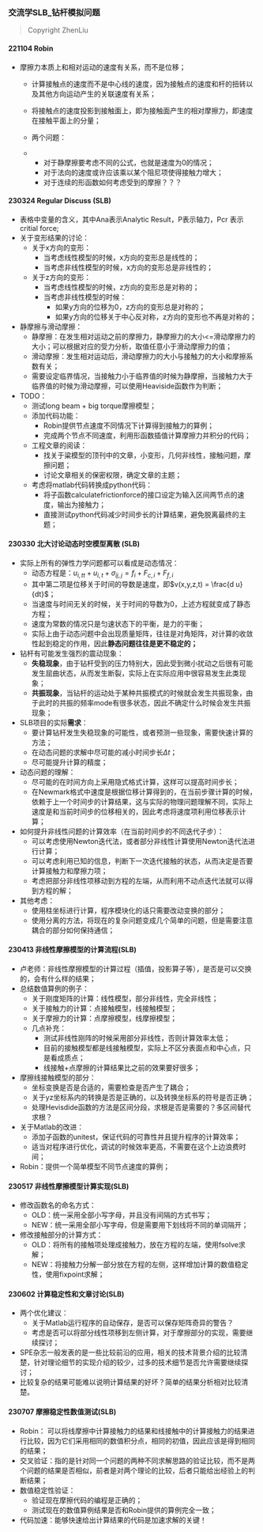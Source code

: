 ### 交流学SLB_钻杆模拟问题

> Copyright ZhenLiu





#### 221104  Robin

- 摩擦力本质上和相对运动的速度有关系，而不是位移；

  - 计算接触点的速度而不是中心线的速度，因为接触点的速度和杆的扭转以及其他方向运动产生的关联速度有关系；

  - 将接触点的速度投影到接触面上，即为接触面产生的相对摩擦力，即速度在接触平面上的分量；

  - 两个问题：

  - - 对于静摩擦要考虑不同的公式，也就是速度为0的情况；
    - 对于法向的速度或许应该乘以某个阻尼项使得接触力增大；
    - 对于连续的形函数如何考虑受到的摩擦？？？



#### 230324  Regular Discuss (SLB)

- 表格中变量的含义，其中Ana表示Analytic Result，P表示轴力，Pcr 表示critial force;
- 关于变形结果的讨论：
  - 关于x方向的变形：
    - 当考虑线性模型的时候，x方向的变形总是线性的；
    - 当考虑非线性模型的时候，x方向的变形总是非线性的；
  - 关于z方向的变形：
    - 当考虑线性模型的时候，z方向的变形总是对称的；
    - 当考虑非线性模型的时候：
      - 如果y方向的位移为0，z方向的变形总是对称的；
      - 如果y方向的位移关于中心反对称，z方向的变形也不再是对称的；
- 静摩擦与滑动摩擦：
  - 静摩擦：在发生相对运动之前的摩擦力，静摩擦力的大小<=滑动摩擦力的大小；可以根据对应的受力分析，取值任意小于滑动摩擦力的值；
  - 滑动摩擦：发生相对运动后，滑动摩擦力的大小与接触力的大小和摩擦系数有关；
  - 需要设定临界情况，当接触力小于临界值的时候为静摩擦，当接触力大于临界值的时候为滑动摩擦，可以使用Heaviside函数作为判断；
- TODO：
  - 测试long beam + big torque摩擦模型；
  - 添加代码功能：
    - Robin提供节点速度不同情况下计算得到接触力的算例；
    - 完成两个节点不同速度，利用形函数插值计算摩擦力并积分的代码；
  - 工程文章的阅读：
    - 找关于粱模型的顶刊中的文章，小变形，几何非线性，接触问题，摩擦问题；
    - 讨论文章相关的保密权限，确定文章的主题；
  - 考虑将matlab代码转换成python代码：
    - 将子函数calculatefrictionforce的接口设定为输入区间两节点的速度，输出为接触力；
    - 直接测试python代码减少时间步长的计算结果，避免脱离最终的主题；





#### 230330  北大讨论动态时空模型离散 (SLB)

- 实际上所有的弹性力学问题都可以看成是动态情况：
  - 动态方程是：$u_{i,tt} + u_{i,t} + \sigma_{ij,j} = f_{i} +F_{c,i}+F_{f,i}$
  - 其中第二项是位移关于时间的导数是速度，即$v(x,y,z,t) = \frac{d u}{dt}$；
  - 当速度与时间无关的时候，关于时间的导数为0，上述方程就变成了静态方程；
  - 速度为常数的情况只是匀速状态下的平衡，是力的平衡；
  - 实际上由于动态问题中会出现质量矩阵，往往是对角矩阵，对计算的收敛性起到稳定的作用，因此**静态问题往往是更不稳定的；**
- 钻杆有可能发生强烈的震动现象：
  - **失稳现象**，由于钻杆受到的压力特别大，因此受到微小扰动之后很有可能发生屈曲状态，从而发生断裂，实际上在实际应用中很容易发生此类现象；
  - **共振现象**，当钻杆的运动处于某种共振模式的时候就会发生共振现象，由于此时的共振的频率mode有很多状态，因此不确定什么时候会发生共振现象；
- SLB项目的实际**需求**：
  - 要计算钻杆发生失稳现象的可能性，或者预测一些现象，需要快速计算的方法；
  - 在动态问题的求解中尽可能的减小时间步长$\Delta t$；
  - 尽可能提升计算的精度；
- 动态问题的理解：
  - 尽可能的在时间方向上采用隐式格式计算，这样可以提高时间步长；
  - 在Newmark格式中速度是根据位移计算得到的，在当前步骤计算的时候，依赖于上一个时间步的计算结果，这与实际的物理问题理解不同，实际上速度是和当前时间步的位移相关的，因此考虑将速度项利用位移表示计算；
- 如何提升非线性问题的计算效率（在当前时间步的不同迭代子步）：
  - 可以考虑使用Newton迭代法，或者部分非线性计算使用Newton迭代法进行计算；
  - 可以考虑利用已知的信息，判断下一次迭代接触的状态，从而决定是否要计算接触力和摩擦力项；
  - 考虑把部分非线性项移动到方程的左端，从而利用不动点迭代法就可以得到方程的解；
- 其他考虑：
  - 使用柱坐标进行计算，程序模块化的话只需要改动变换的部分；
  - 使用分离的方法，将现在的复杂问题变成几个简单的问题，但是需要注意耦合的部分如何保持通信；



#### 230413  非线性摩擦模型的计算流程(SLB)

- 卢老师：非线性摩擦模型的计算过程（插值，投影算子等），是否是可以交换的，会有什么样的结果；
- 总结数值算例的例子：
  - 关于刚度矩阵的计算：线性模型，部分非线性，完全非线性；
  - 关于接触力的计算：点接触模型，线接触模型；
  - 关于摩擦力的计算：点摩擦模型，线摩擦模型；
  - 几点补充：
    - 测试非线性刚阵的时候采用部分非线性，否则计算效率太低；
    - 目前的接触模型都是线接触模型，实际上不区分表面点和中心点，只是看成质点；
    - 线接触+点摩擦的计算结果比之前的效果要好很多；
- 摩擦线接触模型的部分：
  - 坐标变换是否是合适的，需要检查是否产生了耦合；
  - 关于yz坐标系内的转换是否是正确的，以及转换坐标系的符号是否正确；
  - 处理Hevisdide函数的方法是区间分段，求根是否是需要的？多区间替代求根？
- 关于Matlab的改进：
  - 添加子函数的unitest，保证代码的可靠性并且提升程序的计算效率；
  - 适当对程序进行优化，调试的时候效率更高，不需要在这个上边浪费时间；
- Robin：提供一个简单模型不同节点速度的算例；





#### 230517  非线性摩擦模型计算实现(SLB)

- 修改函数名的命名方式：
  - OLD：统一采用全部小写字母，并且没有间隔的方式书写；
  - NEW：统一采用全部小写字母，但是需要用下划线将不同的单词隔开；
- 修改接触部分的计算方式：
  - OLD：将所有的接触项处理成接触力，放在方程的左端，使用fsolve求解；
  - NEW：将接触力分解一部分放在方程的左侧，这样增加计算的数值稳定性，使用fixpoint求解；



#### **230602  计算稳定性和文章讨论(SLB)**

- 两个优化建议：
  - 关于Matlab运行程序的自动保存，是否可以保存矩阵奇异的警告？
  - 考虑是否可以将部分线性项移到左侧计算，对于摩擦部分的实现，需要继续探讨；
- SPE杂志一般发表的是一些比较前沿的应用，相关的技术背景介绍的比较清楚，针对理论细节的实现介绍的较少，过多的技术细节是否允许需要继续探讨；
- 比较复杂的结果可能难以说明计算结果的好坏？简单的结果分析相对比较清楚。



#### **230707  摩擦稳定性数值测试(SLB)**

- Robin： 可以将线摩擦中计算接触力的结果和线接触中的计算接触力的结果进行比较，因为它们采用相同的数值积分点，相同的初值，因此应该是得到相同的结果；
- 交叉验证：指的是针对同一个问题的两种不同求解思路的验证比较，而不是两个问题的结果是否相似，前者是对两个理论的比较，后者只能给出经验上的判断结果；
- 数值稳定性验证：
  - 验证现在摩擦代码的编程是正确的；
  - 测试现在的数值算例结果是否和Robin提供的算例完全一致；
- 代码加速：能够快速给出计算结果的代码是加速求解的关键！
